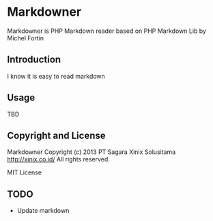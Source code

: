 Markdowner
==========

Markdowner is PHP Markdown reader based on PHP Markdown Lib by Michel Fortin

Introduction
------------

I know it is easy to read markdown

Usage
-----

TBD


Copyright and License
---------------------

Markdowner
Copyright (c) 2013 PT Sagara Xinix Solusitama
<http://xinix.co.id/>
All rights reserved.

MIT License

TODO
----

- Update markdown
